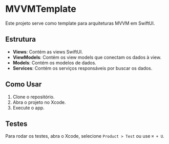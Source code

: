 # MVVMTemplate

Este projeto serve como template para arquiteturas MVVM em SwiftUI.

## Estrutura

- **Views**: Contém as views SwiftUI.
- **ViewModels**: Contém os view models que conectam os dados à view.
- **Models**: Contém os modelos de dados.
- **Services**: Contém os serviços responsáveis por buscar os dados.

## Como Usar

1. Clone o repositório.
2. Abra o projeto no Xcode.
3. Execute o app.

## Testes

Para rodar os testes, abra o Xcode, selecione `Product > Test` ou use `⌘ + U`.
